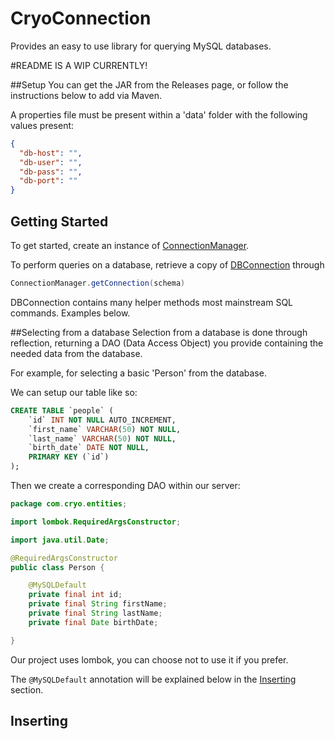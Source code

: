 # CryoConnection
Provides an easy to use library for querying MySQL databases.

#README IS A WIP CURRENTLY!

##Setup
You can get the JAR from the Releases page, or follow the instructions below to add via Maven.

A properties file must be present within a 'data' folder with the following values present:

```json
{
  "db-host": "",
  "db-user": "",
  "db-pass": "",
  "db-port": ""
}
```

## Getting Started
To get started, create an instance of [ConnectionManager](src/main/java/com/cryo/ConnectionManager.java).

To perform queries on a database, retrieve a copy of [DBConnection](src/main/java/com/cryo/DBConnection.java) through 
```java
ConnectionManager.getConnection(schema)
```

DBConnection contains many helper methods most mainstream SQL commands. Examples below.

##Selecting from a database
Selection from a database is done through reflection, returning a DAO (Data Access Object) you provide containing the needed data from the database.

For example, for selecting a basic 'Person' from the database.

We can setup our table like so:
```sql
CREATE TABLE `people` (
	`id` INT NOT NULL AUTO_INCREMENT,
	`first_name` VARCHAR(50) NOT NULL,
	`last_name` VARCHAR(50) NOT NULL,
	`birth_date` DATE NOT NULL,
	PRIMARY KEY (`id`)
);
```

Then we create a corresponding DAO within our server:
```java
package com.cryo.entities;

import lombok.RequiredArgsConstructor;

import java.util.Date;

@RequiredArgsConstructor
public class Person {

    @MySQLDefault
    private final int id;
    private final String firstName;
    private final String lastName;
    private final Date birthDate;

}

```
Our project uses lombok, you can choose not to use it if you prefer.

The ```@MySQLDefault``` annotation will be explained below in the [Inserting](#inserting) section.

## Inserting
